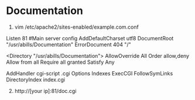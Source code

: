 # Documentation

1. vim /etc/apache2/sites-enabled/example.com.conf

Listen 81
#Main server config
<VirtualHost _default_:81>
  AddDefaultCharset utf8
  DocumentRoot "/usr/abills/Documentation"
  ErrorDocument 404 "/"

  <Directory "/usr/abills/Documentation">
    AllowOverride All
    Order allow,deny
    Allow from all
    Require all granted
    Satisfy Any


  AddHandler cgi-script .cgi
  Options Indexes ExecCGI FollowSymLinks
  DirectoryIndex index.cgi
  </Directory>



</VirtualHost>


2. http://[your ip]:81/doc.cgi
